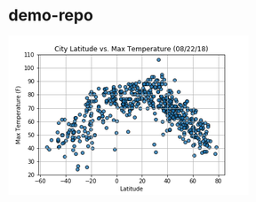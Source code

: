 # demo-repo

![myimage-alt-tag](https://github.com/ruchichandra/demo-repo/blob/master/output_data/Fig1.png)
